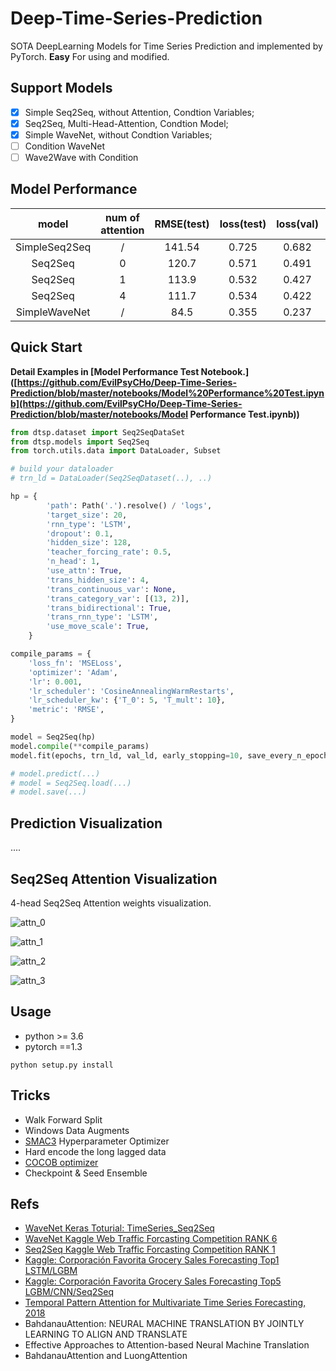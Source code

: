 # Deep-Time-Series-Prediction
SOTA DeepLearning Models for Time Series Prediction and implemented by PyTorch. **Easy** For using and modified.

## Support Models

- [x] Simple Seq2Seq, without Attention, Condtion Variables;
- [x] Seq2Seq, Multi-Head-Attention, Condtion Model;
- [x] Simple WaveNet, without Condtion Variables;
- [ ] Condition WaveNet
- [ ] Wave2Wave with Condition

## Model Performance

|     model     | num of attention | RMSE(test) | loss(test) | loss(val) | loss(train) |
| :-----------: | :--------------: | :--------: | :--------: | :-------: | :---------: |
| SimpleSeq2Seq |        /         |   141.54   |   0.725    |   0.682   |    0.476    |
|    Seq2Seq    |        0         |   120.7    |   0.571    |   0.491   |    0.279    |
|    Seq2Seq    |        1         |   113.9    |   0.532    |   0.427   |    0.222    |
|    Seq2Seq    |        4         |   111.7    |   0.534    |   0.422   |    0.192    |
| SimpleWaveNet |        /         |    84.5    |   0.355    |   0.237   |    0.093    |

## Quick Start

**Detail Examples in [Model Performance Test Notebook.]([https://github.com/EvilPsyCHo/Deep-Time-Series-Prediction/blob/master/notebooks/Model%20Performance%20Test.ipynb](https://github.com/EvilPsyCHo/Deep-Time-Series-Prediction/blob/master/notebooks/Model Performance Test.ipynb))**

```python
from dtsp.dataset import Seq2SeqDataSet
from dtsp.models import Seq2Seq
from torch.utils.data import DataLoader, Subset

# build your dataloader
# trn_ld = DataLoader(Seq2SeqDataset(..), ..)

hp = {
        'path': Path('.').resolve() / 'logs',
        'target_size': 20,
        'rnn_type': 'LSTM',
        'dropout': 0.1,
        'hidden_size': 128,
        'teacher_forcing_rate': 0.5,
        'n_head': 1,
        'use_attn': True,
        'trans_hidden_size': 4,
        'trans_continuous_var': None,
        'trans_category_var': [(13, 2)],
        'trans_bidirectional': True,
        'trans_rnn_type': 'LSTM',
        'use_move_scale': True,
    }

compile_params = {
    'loss_fn': 'MSELoss',
    'optimizer': 'Adam',
    'lr': 0.001,
    'lr_scheduler': 'CosineAnnealingWarmRestarts',
    'lr_scheduler_kw': {'T_0': 5, 'T_mult': 10},
    'metric': 'RMSE',
}

model = Seq2Seq(hp)
model.compile(**compile_params)
model.fit(epochs, trn_ld, val_ld, early_stopping=10, save_every_n_epochs=None, save_best_model=True)

# model.predict(...)
# model = Seq2Seq.load(...)
# model.save(...)
```

## Prediction Visualization

....

## Seq2Seq Attention Visualization

4-head Seq2Seq Attention weights visualization.

![attn_0](./assets/attn_0.png)

![attn_1](./assets/attn_1.png)

![attn_2](./assets/attn_2.png)

![attn_3](./assets/attn_3.png)

## Usage

- python >= 3.6
- pytorch ==1.3

```shell
python setup.py install
```

## Tricks

- Walk Forward Split
- Windows Data Augments
- [SMAC3](https://automl.github.io/SMAC3/stable/) Hyperparameter Optimizer
- Hard encode the long lagged data
- [COCOB optimizer](https://arxiv.org/abs/1705.07795)
- Checkpoint & Seed Ensemble

## Refs

- [WaveNet Keras Toturial: TimeSeries_Seq2Seq](https://github.com/JEddy92/TimeSeries_Seq2Seq)
- [WaveNet Kaggle Web Traffic Forcasting Competition RANK 6](https://github.com/sjvasquez/web-traffic-forecasting)
- [Seq2Seq Kaggle Web Traffic Forcasting Competition RANK 1](https://www.kaggle.com/c/web-traffic-time-series-forecasting/discussion/43795#latest-631996)
- [Kaggle: Corporación Favorita Grocery Sales Forecasting Top1 LSTM/LGBM](https://www.kaggle.com/c/favorita-grocery-sales-forecasting/discussion/47582)
- [Kaggle: Corporación Favorita Grocery Sales Forecasting Top5 LGBM/CNN/Seq2Seq](https://www.kaggle.com/c/favorita-grocery-sales-forecasting/discussion/47556)
- [Temporal Pattern Attention for Multivariate Time Series Forecasting, 2018](https://arxiv.org/abs/1809.04206)
- BahdanauAttention: NEURAL MACHINE TRANSLATION BY JOINTLY LEARNING TO ALIGN AND TRANSLATE
- Effective Approaches to Attention-based Neural Machine Translation
- BahdanauAttention and LuongAttention
